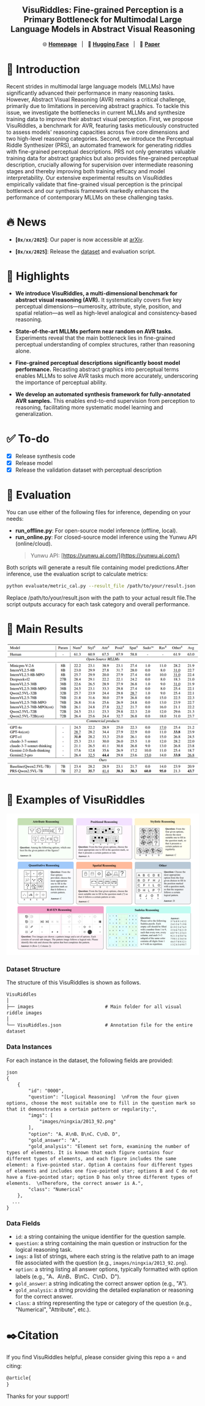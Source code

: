 <p align="center">

  <h2 align="center"><strong>VisuRiddles: Fine-grained Perception is a Primary Bottleneck for Multimodal Large Language Models in Abstract Visual Reasoning</strong></h2>

<p align="center">
        🌐 <a href=""><b>Homepage</b></a>&nbsp&nbsp | &nbsp&nbsp🤗 <a href="https://huggingface.co/datasets/yh0075/VisuRiddles"><b>Hugging Face</b></a>&nbsp&nbsp | &nbsp&nbsp📑 <a href=""><b>Paper</b></a>&nbsp&nbsp
</p>


# 👋 Introduction
Recent strides in multimodal large language models (MLLMs) have significantly advanced their performance in many reasoning tasks. However, Abstract Visual Reasoning (AVR) remains a critical challenge, primarily due to limitations in perceiving abstract graphics. To tackle this issue, we investigate the bottlenecks in current MLLMs and synthesize training data to improve their abstract visual perception. First, we propose VisuRiddles, a benchmark for AVR, featuring tasks meticulously constructed to assess models' reasoning capacities across five core dimensions and two high-level reasoning categories. Second, we introduce the Perceptual Riddle Synthesizer (PRS),  an automated framework for generating riddles with fine-grained perceptual descriptions. PRS not only generates valuable training data for abstract graphics but also provides fine-grained perceptual description, crucially allowing for supervision over intermediate reasoning stages and thereby improving both training efficacy and model interpretability. Our extensive experimental results on VisuRiddles empirically validate that fine-grained visual perception is the principal bottleneck and our synthesis framework markedly enhances the performance of contemporary MLLMs on these challenging tasks.


# 🔥 News

- **[`0x/xx/2025`]**: Our paper is now accessible at [arXiv]().

- **[`0x/xx/2025`]**: Release the [dataset](https://huggingface.co/datasets/yh0075/VisuRiddles) and evaluation script.


# 📌 Highlights


- **We introduce VisuRiddles, a multi-dimensional benchmark for abstract visual reasoning (AVR).** It systematically covers five key perceptual dimensions—numerosity, attribute, style, position, and spatial relation—as well as high-level analogical and consistency-based reasoning.

- **State-of-the-art MLLMs perform near random on AVR tasks.** Experiments reveal that the main bottleneck lies in fine-grained perceptual understanding of complex structures, rather than reasoning alone.

- **Fine-grained perceptual descriptions significantly boost model performance.** Recasting abstract graphics into perceptual terms enables MLLMs to solve AVR tasks much more accurately, underscoring the importance of perceptual ability.

- **We develop an automated synthesis framework for fully-annotated AVR samples.** This enables end-to-end supervision from perception to reasoning, facilitating more systematic model learning and generalization.

# ✅ To-do
- [x] Release synthesis code
- [x] Release model
- [x] Release the validation dataset with perceptual description

# 🔨 Evaluation
You can use either of the following files for inference, depending on your needs:

- **run_offline.py**: For open-source model inference (offline, local).
- **run_online.py**: For closed-source model inference using the Yunwu API (online/cloud).  
  > Yunwu API: [https://yunwu.ai.com/](https://yunwu.ai.com/)

Both scripts will generate a result file containing model predictions.After inference, use the evaluation script to calculate metrics:

```bash
python evaluate/metric_cal.py --result_file /path/to/your/result.json
```
Replace /path/to/your/result.json with the path to your actual result file.The script outputs accuracy for each task category and overall performance.


# 📖 Main Results
![main_results](assets/main_results.png)


# 🧩 Examples of VisuRiddles
![examples](assets/examples.png)

### Dataset Structure
The structure of this VisuRiddles is shown as follows.
```
VisuRiddles
│
├── images                          # Main folder for all visual riddle images
│
└── VisuRiddles.json                # Annotation file for the entire dataset

```

### Data Instances
For each instance in the dataset, the following fields are provided:
```
json
{
    {
        "id": "0000",
        "question": "[Logical Reasoning]  \nFrom the four given options, choose the most suitable one to fill in the question mark so that it demonstrates a certain pattern or regularity:",
        "imgs": [
            "images/ningxia/2013_92.png"
        ],
        "option": "A、A\nB、B\nC、C\nD、D",
        "gold_answer": "A",
        "gold_analysis": "Element set form, examining the number of types of elements. It is known that each figure contains four different types of elements, and each figure includes the same element: a five-pointed star. Option A contains four different types of elements and includes one five-pointed star; options B and C do not have a five-pointed star; option D has only three different types of elements.  \nTherefore, the correct answer is A.",
        "class": "Numerical"
    },
  ...
}

```
### Data Fields
- `id`: a string containing the unique identifier for the question sample.
- `question`: a string containing the main question or instruction for the logical reasoning task.
- `imgs`: a list of strings, where each string is the relative path to an image file associated with the question (e.g., `images/ningxia/2013_92.png`).
- `option`: a string listing all answer options, typically formatted with option labels (e.g., "A、A\nB、B\nC、C\nD、D").
- `gold_answer`: a string indicating the correct answer option (e.g., "A").
- `gold_analysis`: a string providing the detailed explanation or reasoning for the correct answer.
- `class`: a string representing the type or category of the question (e.g., "Numerical", "Attribute", etc.).



# ✒️Citation

If you find VisuRiddles helpful, please consider giving this repo a :star: and citing:

```latex
@article{
}
```

Thanks for your support!



